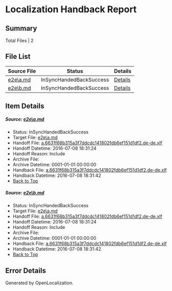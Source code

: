 # <a name='report-top'></a> Localization Handback Report

## Summary
 Total Files | 2

## File List
 Source File | Status | Details 
 ----------- | ------ | ------- 
 [e2e\a.md](https://github.com/OpenLocalizationTestOrg/oltest/blob/1f063677b1419bdfa423a1b4ae8520e577d15459/e2e/a.md) | InSyncHandedBackSuccess | [Details](#9569b003e77711a6956bfff0fbefa561ec9ebe341)
 [e2e\b.md](https://github.com/OpenLocalizationTestOrg/oltest/blob/1f063677b1419bdfa423a1b4ae8520e577d15459/e2e/b.md) | InSyncHandedBackSuccess | [Details](#9569b003e77711a6956bfff0fbefa561ec9ebe342)

## Item Details
##### <a name='9569b003e77711a6956bfff0fbefa561ec9ebe341'></a> Source: [e2e\a.md](https://github.com/OpenLocalizationTestOrg/oltest/blob/1f063677b1419bdfa423a1b4ae8520e577d15459/e2e/a.md)
* Status: InSyncHandedBackSuccess
* Target File: [e2e\a.md](https://github.com/OpenLocalizationTestOrg/oltest-dede-fly/blob/218b8754b1719aaff8164b192a3ec1a54242a25c/e2e/a.md)
* Handoff File: [a.6631f68b315a3f7ddcdc141802fdb6ef151d1df2.de-de.xlf](https://github.com/OpenLocalizationTestOrg/olhandoff-e2e/blob/9dcce81950af306bac54983b4de6ead079fbfa88/ol-handoff/OpenLocalizationTestOrg/oltest-dede-fly/ci/ht/a.6631f68b315a3f7ddcdc141802fdb6ef151d1df2.de-de.xlf)
* Handoff Datetime: 2016-07-08 18:31:24
* Handoff Reason: Include
* Archive File: 
* Archive Datetime: 0001-01-01 00:00:00
* Handback File: [a.6631f68b315a3f7ddcdc141802fdb6ef151d1df2.de-de.xlf](https://github.com/OpenLocalizationTestOrg/olhandback-e2e/blob/514f743b7d353c45cf81509a25d9757b5c70c9c4/ol-handback/OpenLocalizationTestOrg/oltest-dede-fly/ci/ht/a.6631f68b315a3f7ddcdc141802fdb6ef151d1df2.de-de.xlf)
* Handback Datetime: 2016-07-08 18:31:42
* [Back to Top](#report-top)

##### <a name='9569b003e77711a6956bfff0fbefa561ec9ebe342'></a> Source: [e2e\b.md](https://github.com/OpenLocalizationTestOrg/oltest/blob/1f063677b1419bdfa423a1b4ae8520e577d15459/e2e/b.md)
* Status: InSyncHandedBackSuccess
* Target File: [e2e\a.md](https://github.com/OpenLocalizationTestOrg/oltest-dede-fly/blob/218b8754b1719aaff8164b192a3ec1a54242a25c/e2e/a.md)
* Handoff File: [a.6631f68b315a3f7ddcdc141802fdb6ef151d1df2.de-de.xlf](https://github.com/OpenLocalizationTestOrg/olhandoff-e2e/blob/9dcce81950af306bac54983b4de6ead079fbfa88/ol-handoff/OpenLocalizationTestOrg/oltest-dede-fly/ci/ht/a.6631f68b315a3f7ddcdc141802fdb6ef151d1df2.de-de.xlf)
* Handoff Datetime: 2016-07-08 18:31:24
* Handoff Reason: Include
* Archive File: 
* Archive Datetime: 0001-01-01 00:00:00
* Handback File: [a.6631f68b315a3f7ddcdc141802fdb6ef151d1df2.de-de.xlf](https://github.com/OpenLocalizationTestOrg/olhandback-e2e/blob/514f743b7d353c45cf81509a25d9757b5c70c9c4/ol-handback/OpenLocalizationTestOrg/oltest-dede-fly/ci/ht/a.6631f68b315a3f7ddcdc141802fdb6ef151d1df2.de-de.xlf)
* Handback Datetime: 2016-07-08 18:31:42
* [Back to Top](#report-top)


## Error Details

Generated by OpenLocalization.
